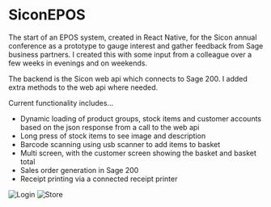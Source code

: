 # SiconEPOS

The start of an EPOS system, created in React Native, for the Sicon annual conference as a prototype to gauge interest and gather feedback from Sage business partners.  I created this with some input from a colleague over a few weeks in evenings and on weekends.

The backend is the Sicon web api which connects to Sage 200.  I added extra methods to the web api where needed.

Current functionality includes...

* Dynamic loading of product groups, stock items and customer accounts based on the json response from a call to the web api
* Long press of stock items to see image and description
* Barcode scanning using usb scanner to add items to basket
* Multi screen, with the customer screen showing the basket and basket total
* Sales order generation in Sage 200
* Receipt printing via a connected receipt printer

![Login](Images/SiconEPOSLogin.png)
![Store](Images/SiconEPOS1.png)
